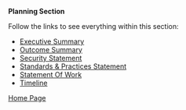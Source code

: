 **Planning Section**

Follow the links to see everything within this section:

- [Executive Summary](https://github.com/SirRexOfRider/CYBR404-UNK-Oregon-Trail/blob/main/Project/Planning/ExecutiveSummary.md)
- [Outcome Summary](https://github.com/SirRexOfRider/CYBR404-UNK-Oregon-Trail/blob/main/Project/Planning/OutcomeSummary.md)
- [Security Statement](https://github.com/SirRexOfRider/CYBR404-UNK-Oregon-Trail/blob/main/Project/Planning/SecurityStatement.md)
- [Standards & Practices Statement](https://github.com/SirRexOfRider/CYBR404-UNK-Oregon-Trail/blob/main/Project/Planning/StandardsandPracticesStatement.md)
- [Statement Of Work](https://github.com/SirRexOfRider/CYBR404-UNK-Oregon-Trail/blob/main/Project/Planning/StatementofWork.md)
- [Timeline](https://github.com/SirRexOfRider/CYBR404-UNK-Oregon-Trail/blob/main/Project/Planning/Timeline.md)

[Home Page](https://github.com/SirRexOfRider/CYBR404-UNK-Oregon-Trail/tree/main)
